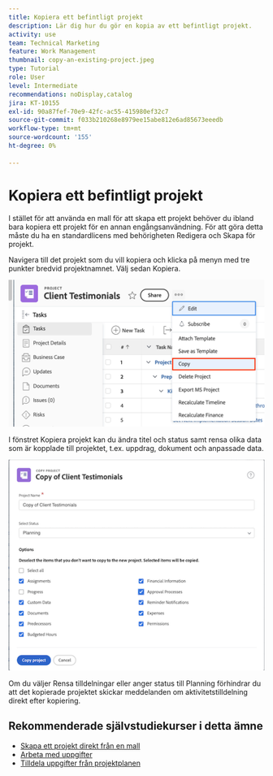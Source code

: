 ```yaml
---
title: Kopiera ett befintligt projekt
description: Lär dig hur du gör en kopia av ett befintligt projekt.
activity: use
team: Technical Marketing
feature: Work Management
thumbnail: copy-an-existing-project.jpeg
type: Tutorial
role: User
level: Intermediate
recommendations: noDisplay,catalog
jira: KT-10155
exl-id: 90a87fef-70e9-42fc-ac55-415980ef32c7
source-git-commit: f033b210268e8979ee15abe812e6ad85673eeedb
workflow-type: tm+mt
source-wordcount: '155'
ht-degree: 0%

---
```


# Kopiera ett befintligt projekt

I stället för att använda en mall för att skapa ett projekt behöver du ibland bara kopiera ett projekt för en annan engångsanvändning. För att göra detta måste du ha en standardlicens med behörigheten Redigera och Skapa för projekt.

Navigera till det projekt som du vill kopiera och klicka på menyn med tre punkter bredvid projektnamnet. Välj sedan Kopiera.

![Alternativet Kopiera projektmeny](assets/copy-existing-01.png)

I fönstret Kopiera projekt kan du ändra titel och status samt rensa olika data som är kopplade till projektet, t.ex. uppdrag, dokument och anpassade data.

![Kopiera projektalternativ](assets/copy-existing-02.png)

Om du väljer Rensa tilldelningar eller anger status till Planning förhindrar du att det kopierade projektet skickar meddelanden om aktivitetstilldelning direkt efter kopiering.

## Rekommenderade självstudiekurser i detta ämne

* [Skapa ett projekt direkt från en mall](/help/manage-work/create-and-manage-project-templates/create-a-project-directly-from-a-template.md)
* [Arbeta med uppgifter](/help/manage-work/tasks/work-with-tasks.md)
* [Tilldela uppgifter från projektplanen](/help/manage-work/tasks/assign-tasks-from-the-project-plan.md)
